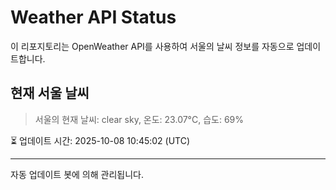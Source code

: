 
# Weather API Status

이 리포지토리는 OpenWeather API를 사용하여 서울의 날씨 정보를 자동으로 업데이트합니다.

## 현재 서울 날씨
> 서울의 현재 날씨: clear sky, 온도: 23.07°C, 습도: 69%

⏳ 업데이트 시간: 2025-10-08 10:45:02 (UTC)

---
자동 업데이트 봇에 의해 관리됩니다.
